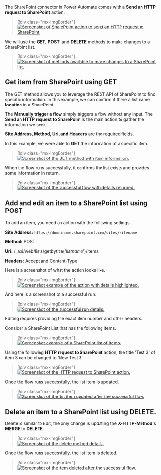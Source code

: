The SharePoint connector in Power Automate comes with a **Send an HTTP request to SharePoint** action.

> [!div class="mx-imgBorder"]
> [![Screenshot of SharePoint action to send an HTTP request to SharePoint.](../media/image-1.png)](../media/image-1.png#lightbox)

We will use the **GET**, **POST**, and **DELETE** methods to make changes to a SharePoint list.

> [!div class="mx-imgBorder"]
> [![Screenshot of methods available to make changes to a SharePoint list.](../media/image-2.png)](../media/image-2.png#lightbox)

## Get item from SharePoint using GET

The GET method allows you to leverage the REST API of SharePoint to find specific information. In this example, we can confirm if there a list name **location** in a SharePoint.

The **Manually trigger a flow** simply triggers a flow without any input. The **Send an HTTP request to SharePoint** is the main action to gather the information we seek.

**Site Address, Method, Uri, and Headers** are the required fields.

In this example, we were able to **GET** the information of a specific item.

> [!div class="mx-imgBorder"]
> [![Screenshot of the GET method with item information.](../media/image-3.png)](../media/image-3.png#lightbox)

When the flow runs successfully, it confirms the list exists and provides some information in return.

> [!div class="mx-imgBorder"]
> [![Screenshot of the successful flow with details returned.](../media/image-4.png)](../media/image-4.png#lightbox)

## Add and edit an item to a SharePoint list using POST

To add an item, you need an action with the following settings.

**Site Address:** `https://domainame.sharepoint.com/sites/sitename`

**Method:** POST

**Uri:** /_api/web/lists/getbytitle('*listname*')/items

**Headers:** Accept and Content-Type

Here is a screenshot of what the action looks like.

> [!div class="mx-imgBorder"]
> [![Screenshot example of the action with details highlighted.](../media/image-5.png)](../media/image-5.png#lightbox)

And here is a screenshot of a successful run.

> [!div class="mx-imgBorder"]
> [![Screenshot of the successful run details.](../media/image-6.png)](../media/image-6.png#lightbox)

Editing requires providing the exact item number and other headers.

Consider a SharePoint List that has the following items.

> [!div class="mx-imgBorder"]
> [![Screenshot example of a SharePoint list of items.](../media/image-7.png)](../media/image-7.png#lightbox)

Using the following **HTTP request to SharePoint** action, the title 'Test 3' of item 3 can be changed to 'New Test 3'.

> [!div class="mx-imgBorder"]
> [![Screenshot of the HTTP request to SharePoint action.](../media/image-8.png)](../media/image-8.png#lightbox)

Once the flow runs successfully, the list item is updated.

> [!div class="mx-imgBorder"]
> [![Screenshot of the list item updated after the successful flow.](../media/image-9.png)](../media/image-9.png#lightbox)

## Delete an item to a SharePoint list using DELETE.

Delete is similar to Edit, the only change is updating the **X-HTTP-Method**'s **MERGE** to **DELETE.**

> [!div class="mx-imgBorder"]
> [![Screenshot of the delete method details.](../media/image-10.png)](../media/image-10.png#lightbox)

Once the flow runs successfully, the list item is deleted.

> [!div class="mx-imgBorder"]
> [![Screenshot of the item deleted after the successful flow.](../media/image-11.png)](../media/image-11.png#lightbox)
